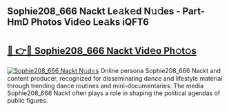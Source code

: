 ## Sophie208_666 Nackt Le𝚊k𝚎d N𝚞𝚍es - Part-HmD Photos Vid𝚎o Le𝚊ks iQFT6

# <h2><a href="http://fb9xr9.evod.top/?m=Sophie208_666+Nackt">🔗 👉🔴 Sophie208_666 Nackt Vid𝚎o Ph𝚘t𝚘s</a></h2>

[![Sophie208_666 Nackt N𝚞d𝚎s](https://i.imgur.com/8V9OHl7.gif)](http://fb9xr9.evod.top/?m=Sophie208_666+Nackt)
Online persona Sophie208_666 Nackt and content producer, recognized for disseminating dance and lifestyle material through trending dance routines and mini-documentaries. The media Sophie208_666 Nackt often plays a role in shaping the political agendas of public figures. 
